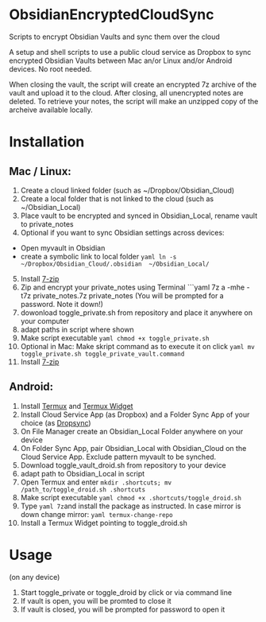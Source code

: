# ObsidianEncryptedCloudSync
Scripts to encrypt Obsidian Vaults and sync them over the cloud

A setup and shell scripts to use a public cloud service as Dropbox to sync encrypted Obsidian Vaults between Mac an/or Linux and/or Android devices. No root needed.

When closing the vault, the script will create an encrypted 7z archive of the vault and upload it to the cloud. After closing, all unencrypted notes are deleted. 
To retrieve your notes, the script will make an unzipped copy of the archeive available locally. 

# Installation

## Mac / Linux:
1. Create a cloud linked folder (such as ~/Dropbox/Obsidian_Cloud)
2. Create a local folder that is not linked to the cloud (such as ~/Obsidian_Local)
3. Place vault to be encrypted and synced in Obsidian_Local, rename vault to private_notes
4. Optional if you want to sync Obsidian settings across devices: 
- Open myvault in Obsidian 
- create a symbolic link to local folder ```yaml ln -s ~/Dropbox/Obsidian_Cloud/.obsidian  ~/Obsidian_Local/ ```
5. Install [7-zip](https://www.7-zip.org/download.html) 
6. Zip and encrypt your private_notes using Terminal ```yaml 7z a -mhe -t7z private_notes.7z private_notes
(You will be prompted for a password. Note it down!)	
8. dowonload  toggle_private.sh from repository and place it anywhere on your  computer
9. adapt paths in script where shown
10. Make script executable  ```yaml chmod +x toggle_private.sh ```
11. Optional in Mac: Make skript command as to execute it on click ```yaml mv toggle_private.sh toggle_private_vault.command```
12. Install [7-zip](https://www.7-zip.org/download.html) 

## Android:
1. Install [Termux](https://github.com/termux/termux-app) and [Termux Widget](https://github.com/termux/termux-widget) 
2. Install Cloud Service App (as Dropbox) and a Folder Sync App of your choice (as [Dropsync](https://play.google.com/store/apps/details?id=com.ttxapps.dropsync&hl=de&gl=US))
3. On File Manager create an Obsidian_Local Folder anywhere on your device
4. On Folder Sync App, pair Obsidian_Local with Obsidian_Cloud on the Cloud Service App. Exclude pattern myvault to be synched. 
5. Download toggle_vault_droid.sh from repository to your device
6. adapt path to Obsidian_Local in script
7. Open Termux and enter ```mkdir .shortcuts; mv /path_to/toggle_droid.sh .shortcuts```
8. Make script executable  ```yaml chmod +x .shortcuts/toggle_droid.sh ```
9. Type ```yaml 7z```and install the package as instructed. In case mirror is down change mirror:  ```yaml termux-change-repo```
10. Install a Termux Widget pointing to toggle_droid.sh

# Usage
(on any device) 
1. Start toggle_private or toggle_droid by click or via command line
2. If vault is open, you will be promted to close it
3. If vault is closed, you will be prompted for password to open it
